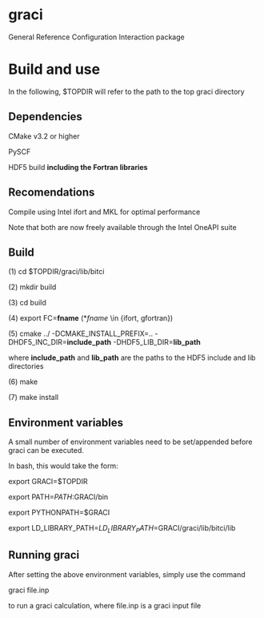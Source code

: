 # graci
General Reference Configuration Interaction package

# Build and use
In the following, $TOPDIR will refer to the path to the top graci directory

## Dependencies
CMake v3.2 or higher

PySCF

HDF5 build **including the Fortran libraries**

## Recomendations
Compile using Intel ifort and MKL for optimal performance

Note that both are now freely available through the Intel OneAPI suite

## Build
(1) cd $TOPDIR/graci/lib/bitci

(2) mkdir build

(3) cd build

(4) export FC=**fname** (**fname* \in {ifort, gfortran})

(5) cmake ../ -DCMAKE_INSTALL_PREFIX=.. -DHDF5_INC_DIR=**include_path** -DHDF5_LIB_DIR=**lib_path**

where **include_path** and **lib_path** are the paths to the HDF5 include and lib directories
 
(6) make

(7) make install

## Environment variables
A small number of environment variables need to be
set/appended before graci can be executed.

In bash, this would take the form:

export GRACI=$TOPDIR

export PATH=$PATH:$GRACI/bin

export PYTHONPATH=$GRACI

export LD_LIBRARY_PATH=$LD_LIBRARY_PATH=$GRACI/graci/lib/bitci/lib

## Running graci
After setting the above environment variables, simply use the command

graci file.inp

to run a graci calculation, where file.inp is a graci input file
